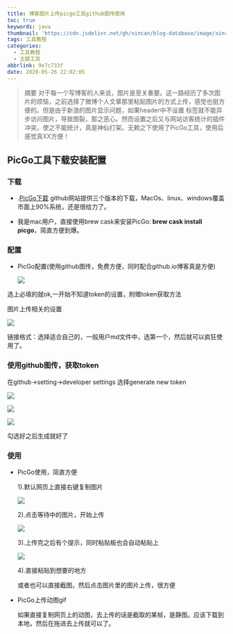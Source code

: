 ```yaml
---
title: 博客图片上传picgo工具github图传使用
toc: true
keywords: java
thumbnail: 'https://cdn.jsdelivr.net/gh/xincan/blog-database/image/xincan-picgo.png'
tags: 工具教程
categories:
  - 工具教程
  - 主题工具
abbrlink: 9e7c733f
date: 2020-05-26 22:02:05
---
```

> 摘要
对于每一个写博客的人来说，图片是至关重要。这一路经历了多次图片的烦恼，之前选择了微博个人文章那里粘贴图片的方式上传，感觉也挺方便的。但是由于新浪的图片显示问题，如果header中不设置<!-- <meta name="referrer" content="no-referrer" /> 解决图片过期问题--> 标签就不能异步访问图片，导致图裂，那之恶心。然而设置之后又与网站访客统计的插件冲突，使之不能统计，真是神仙打架。无赖之下使用了PicGo工具，使用后感觉真XX方便！
<!-- more -->
## PicGo工具下载安装配置

### 下载

- .[PicGo下载](https://github.com/Molunerfinn/PicGo) github网站提供三个版本的下载，MacOs、linux、windows覆盖市面上90%系统，还是很给力了。

- 我是mac用户，直接使用brew cask来安装PicGo: **brew cask install picgo**，简直方便到爆。

### 配置

- PicGo配置(使用github图传，免费方便，同时配合github.io博客真是方便)

  ![](https://cdn.jsdelivr.net/gh/removeif/blog_image/20190620173723.png)

选上必填的就ok,一开始不知道token的设置，附赠token获取方法

图片上传相关的设置

![](https://cdn.jsdelivr.net/gh/removeif/blog_image/20190620173650.png)

链接格式：选择适合自己的，一般用户md文件中，选第一个，然后就可以疯狂使用了。

### 使用github图传，获取token

在github->setting->developer settings 选择generate new token

![](https://cdn.jsdelivr.net/gh/removeif/blog_image/20190620170732.png)

![](https://cdn.jsdelivr.net/gh/removeif/blog_image/20190620171238.png)

![](https://cdn.jsdelivr.net/gh/removeif/blog_image/20190620173443.png)

勾选好之后生成就好了

### 使用

- PicGo使用，简直方便

  1).默认网页上直接右键复制图片

  ![](https://cdn.jsdelivr.net/gh/removeif/blog_image/20190620172136.png)

  2).点击等待中的图片，开始上传

  ![](https://cdn.jsdelivr.net/gh/removeif/blog_image/20190620172046.png)

  3).上传完之后有个提示，同时粘贴板也会自动粘贴上

  ![](https://cdn.jsdelivr.net/gh/removeif/blog_image/20190620173543.png)

  4).直接粘贴到想要的地方

  或者也可以直接截图，然后点击图片里的图片上传，很方便

- PicGo上传动图gif

  如果直接复制网页上的动图，去上传的话是截取的某帧，是静图。应该下载到本地，然后在拖进去上传就可以了。

  
  